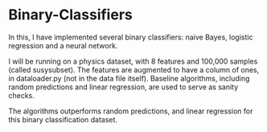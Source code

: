 # Binary-Classifiers

In this, I have implemented several binary classifiers: naive Bayes, logistic regression
and a neural network.

I will be running on a physics dataset, with 8 features and
100,000 samples (called susysubset). The features are augmented to have a column of ones,
in dataloader.py (not in the data file itself). Baseline algorithms, including random predictions
and linear regression, are used to serve as sanity checks.

The algorithms outperforms random predictions, and linear regression for this binary classification dataset.


